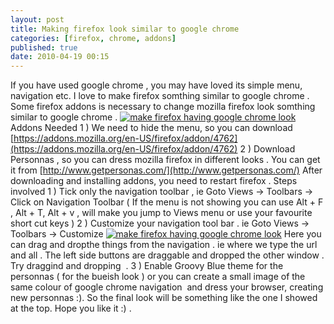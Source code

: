 ```yaml
---
layout: post
title: Making firefox look similar to google chrome
categories: [firefox, chrome, addons]
published: true
date: 2010-04-19 00:15
---
```

If you have used google chrome , you may have loved its simple menu, navigation etc. I love to make firefox somthing similar to google chrome .  Some firefox addons is necessary to change mozilla firefox look somthing similar to google chrome .  [![make firefox having google chrome look](http://farm5.static.flickr.com/4030/4532378436_76b73c6a55.jpg)](http://www.flickr.com/photos/harikt/4532378436/ "make firefox having google chrome look by K T Hari, on Flickr")  Addons Needed  1 ) We need to hide the menu, so you can download [https://addons.mozilla.org/en-US/firefox/addon/4762](https://addons.mozilla.org/en-US/firefox/addon/4762)  2 ) Download Personnas , so you can dress mozilla firefox in different looks . You can get it from [http://www.getpersonas.com/](http://www.getpersonas.com/)  After downloading and installing addons, you need to restart firefox .  Steps involved  1 ) Tick only the navigation toolbar , ie Goto Views -\> Toolbars -\> Click on Navigation Toolbar ( If the menu is not showing you can use Alt + F , Alt + T, Alt + v , will make you jump to Views menu or use your favourite short cut keys )  2 ) Customize your navigation tool bar . ie Goto Views -\> Toolbars -\> Customize  [![make firefox having google chrome look](http://farm5.static.flickr.com/4046/4532380282_435c3ee8c2.jpg)](http://www.flickr.com/photos/harikt/4532380282/ "make firefox having google chrome look by K T Hari, on Flickr")  Here you can drag and dropthe things from the navigation . ie where we type the url and all . The left side buttons are draggable and dropped the other window . Try draggind and dropping  .  3 ) Enable Groovy Blue theme for the personnas ( for the bueish look ) or you can create a small image of the same colour of google chrome navigation  and dress your browser, creating new personnas :).  So the final look will be something like the one I showed at the top. Hope you like it :) .   
